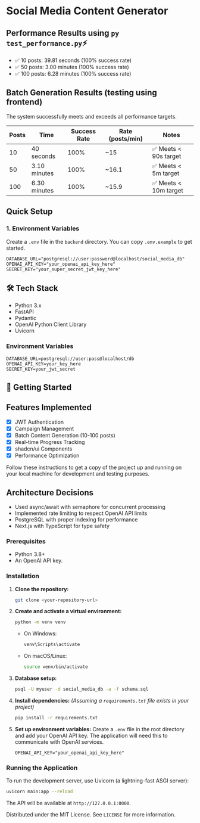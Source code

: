 # Social Media Content Generator

## Performance Results using `py test_performance.py`⚡
- ✅ 10 posts: 39.81 seconds (100% success rate)
- ✅ 50 posts: 3.00 minutes (100% success rate)  
- ✅ 100 posts: 6.28 minutes (100% success rate)

## Batch Generation Results (testing using frontend)

The system successfully meets and exceeds all performance targets.

| Posts | Time          | Success Rate | Rate (posts/min) | Notes                   |
|-------|---------------|--------------|------------------|-------------------------|
| 10    | 40 seconds    | 100%         | ~15              | ✅ Meets < 90s target   |
| 50    | 3.10 minutes  | 100%         | ~16.1            | ✅ Meets < 5m target    |
| 100   | 6.30 minutes  | 100%         | ~15.9            | ✅ Meets < 10m target   |

## Quick Setup

### 1. Environment Variables
Create a `.env` file in the `backend` directory. You can copy `.env.example` to get started.
```
DATABASE_URL="postgresql://user:password@localhost/social_media_db"
OPENAI_API_KEY="your_openai_api_key_here"
SECRET_KEY="your_super_secret_jwt_key_here"
```

## 🛠️ Tech Stack
*   Python 3.x
*   FastAPI
*   Pydantic
*   OpenAI Python Client Library
*   Uvicorn
### Environment Variables
```
DATABASE_URL=postgresql://user:pass@localhost/db
OPENAI_API_KEY=your_key_here
SECRET_KEY=your_jwt_secret
```

## 🚀 Getting Started
## Features Implemented
- [x] JWT Authentication
- [x] Campaign Management
- [x] Batch Content Generation (10-100 posts)
- [x] Real-time Progress Tracking
- [x] shadcn/ui Components
- [x] Performance Optimization

Follow these instructions to get a copy of the project up and running on your local machine for development and testing purposes.
## Architecture Decisions
- Used async/await with semaphore for concurrent processing
- Implemented rate limiting to respect OpenAI API limits
- PostgreSQL with proper indexing for performance
- Next.js with TypeScript for type safety

### Prerequisites

*   Python 3.8+
*   An OpenAI API key.

### Installation

1.  **Clone the repository:**
    ```bash
    git clone <your-repository-url>
    ```

2.  **Create and activate a virtual environment:**
    ```bash
    python -m venv venv
    ```
    *   On Windows:
        ```bash
        venv\Scripts\activate
        ```
    *   On macOS/Linux:
        ```bash
        source venv/bin/activate
        ```
3. **Database setup:**
    ```bash
    psql -U myuser -d social_media_db -a -f schema.sql
    ```
4.  **Install dependencies:**
    *(Assuming a `requirements.txt` file exists in your project)*
    ```bash
    pip install -r requirements.txt
    ```

5.  **Set up environment variables:**
    Create a `.env` file in the root directory and add your OpenAI API key. The application will need this to communicate with OpenAI services.
    ```env
    OPENAI_API_KEY="your_openai_api_key_here"
    ```

### Running the Application

To run the development server, use Uvicorn (a lightning-fast ASGI server):

```bash
uvicorn main:app --reload
```

The API will be available at `http://127.0.0.1:8000`.

Distributed under the MIT License. See `LICENSE` for more information.